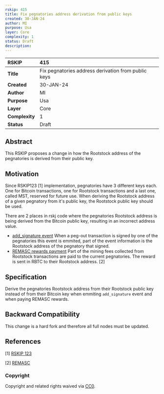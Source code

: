 ```yaml
---
rskip: 415
title: Fix pegnatories address derivation from public keys
created: 30-JAN-24
author: MI
purpose: Usa
layer: Core
complexity: 1
status: Draft
description: 
---
```


|RSKIP          |415           |
| :------------ |:-------------|
|**Title**      |Fix pegnatories address derivation from public keys |
|**Created**    |30-JAN-24 |
|**Author**     |MI |
|**Purpose**    |Usa |
|**Layer**      |Core |
|**Complexity** |1 |
|**Status**     |Draft |

## Abstract

This RSKIP proposes a change in how the Rootstock address of the pegnatories is derived from their public key.

## Motivation

Since RSKIP123 [1] implementation, pegnatories have 3 different keys each. One for Bitcoin transactions, one for Rootstock transactions and a last one, called MST, reserved for future use. When deriving the Rootstock address of a given pegnatory from it's public key, the Rootstock public key should be used.

There are 2 places in rskj code where the pegnatories Rootstock address is being derived from the Bitcoin public key, resulting in an incorrect address value.

- [add_signature event](https://github.com/rsksmart/rskj/blob/FINGERROOT-5.0.0/rskj-core/src/main/java/co/rsk/peg/utils/BridgeEventLoggerImpl.java#L77-L81) When a peg-out transaction is signed by one of the pegnatories this event is emmited, part of the event information is the Rootstock address of the pegnatory that signed.
- [REMASC rewards payment](https://github.com/rsksmart/rskj/blob/FINGERROOT-5.0.0/rskj-core/src/main/java/co/rsk/remasc/RemascFederationProvider.java#L56-L59) Part of the mining fees collected from Rootstock transactions are paid to the current pegnatories. The reward is sent in RBTC to their Rootstock address. [2]

## Specification

Derive the pegnatories Rootstock address from their Rootstock public key instead of from their Bitcoin key when emmiting `add_signature` event and when paying REMASC rewards.

## Backward Compatibility

This change is a hard fork and therefore all full nodes must be updated.

## References

[1] [RSKIP 123](https://github.com/rsksmart/RSKIPs/blob/master/IPs/RSKIP123.md)

[2] [REMASC](https://dev.rootstock.io/rsk/architecture/mining/remasc/)

### Copyright

Copyright and related rights waived via [CC0](https://creativecommons.org/publicdomain/zero/1.0/).
